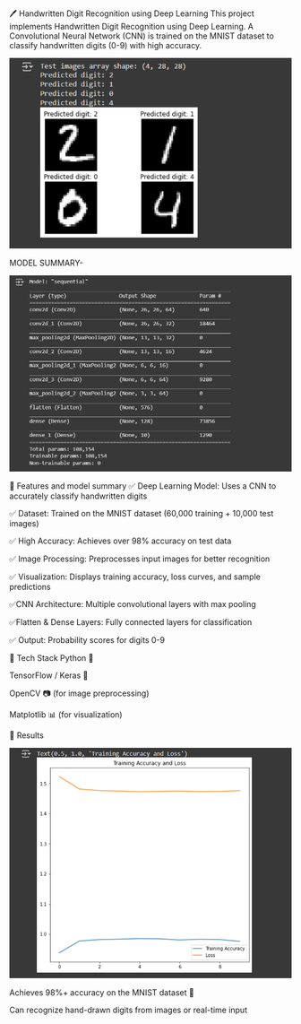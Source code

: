 🖊 Handwritten Digit Recognition using Deep Learning
This project implements Handwritten Digit Recognition using Deep Learning. A Convolutional Neural Network (CNN) is trained on the MNIST dataset to classify handwritten digits (0-9) with high accuracy.

![MNIST Dataset](img22.png)

MODEL SUMMARY-

 ![MNIST Dataset](img1.png)

🔹 Features and model summary
✅ Deep Learning Model: Uses a CNN to accurately classify handwritten digits

✅ Dataset: Trained on the MNIST dataset (60,000 training + 10,000 test images)

✅ High Accuracy: Achieves over 98% accuracy on test data

✅ Image Processing: Preprocesses input images for better recognition

✅ Visualization: Displays training accuracy, loss curves, and sample predictions

✅CNN Architecture: Multiple convolutional layers with max pooling

✅Flatten & Dense Layers: Fully connected layers for classification

✅ Output: Probability scores for digits 0-9


🔹 Tech Stack
Python 🐍

TensorFlow / Keras 🤖

OpenCV 📷 (for image preprocessing)

Matplotlib 📊 (for visualization)

🔹 Results

![MNIST Dataset](img3.png)



Achieves 98%+ accuracy on the MNIST dataset 🔺

Can recognize hand-drawn digits from images or real-time input
